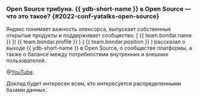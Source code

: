 ### Open Source трибуна. {{ ydb-short-name }} в Open Source — что это такое? {#2022-conf-yatalks-open-source}
Яндекс понимает важность опенсорса, выпускает собственные открытые продукты и поддерживает сообщество. [ {{ team.bondar.name }} ]( {{ team.bondar.profile }} ) ( {{ team.bondar.position }} ) рассказал о выходе {{ ydb-short-name }} в Open Source, о сообществе платформы, а также о балансе между потребностями внутренних и внешних пользователей.

@[YouTube](https://www.youtube.com/watch?v=s238or35z48).

Доклад будет интересен всем, кто интересуется распределенными базами данных.
